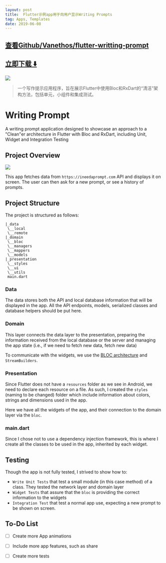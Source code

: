 ```yaml
---
layout: post
title:  Flutter示例app用于向用户显示Writing Prompts
tag: Apps, Templates
date: 2019-06-08
---
```


 

## [查看Github/Vanethos/flutter-writting-prompt](http://github.com/Vanethos/flutter-writting-prompt)
## [立即下载 ️⬇️ ](https://codeload.github.com/Vanethos/flutter-writting-prompt/zip/master) 


 
![](https://flutterawesome.com/content/images/2018/12/Writing-Prompt.jpg)
 
>
> 一个写作提示应用程序，旨在展示Flutter中使用Bloc和RxDart的“清洁”架构方法，包括单元，小组件和集成测试。
>

 
# Writing Prompt

A writing prompt application designed to showcase an approach to a "Clean"er architecture in Flutter with Bloc and RxDart, including Unit, Widget and Integration Testing

## Project Overview

![](https://media.giphy.com/media/2uIfed7omEos98lXST/giphy.gif)

This app fetches data from `https://ineedaprompt.com` API and displays it on screen. The user can then ask for a new prompt, or see a history of prompts.

## Project Structure

The project is structured as follows:

```
|_data
 \__local
 \__remote
|_domain
 \__bloc
 \__managers
 \__mappers
 \__models
|_presentation
 \__styles
 \__ui
 \__utils
 main.dart
```

### Data

The data stores both the API and local database information that will be displayed in the app.
All the API endpoints, models, serialized classes and database helpers should be put here.

### Domain

This layer connects the data layer to the presentation, preparing the information received from the local database or the server and managing the app state (i.e., if we need to fetch new data, fetch new data)

To communicate with the widgets, we use the [BLOC architecture](https://medium.com/flutter-io/build-reactive-mobile-apps-in-flutter-companion-article-13950959e381) and `StreamBuilders`.

### Presentation

Since Flutter does not have a `resources` folder as we see in Android, we need to declare each resource on a file. As such, I created the `styles` (naming to be changed) folder which include information about colors, strings and dimensions used in the app.

Here we have all the widgets of the app, and their connection to the domain layer via the `bloc`.

### main.dart

Since I chose not to use a dependency injection framework, this is where I create all the classes to be used in the app, inherited by each widget.

## Testing

Though the app is not fully tested, I strived to show how to:
- `Write Unit Tests` that test a small module (in this case method) of a class. They tested the network layer and domain layer
- `Widget Tests` that assure that the `bloc` is providing the correct information to the widgets
- `Integration Test` that test a normal app use, expecting a new prompt to be shown on screen.

## To-Do List
- [ ] Create more App animations
- [ ] Include more app features, such as share
- [ ] Create more tests

